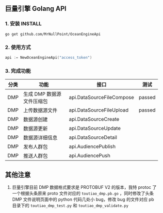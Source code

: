 ## 巨量引擎 Golang API

### 1. 安装 INSTALL

```shell
go get github.com/MrNullPoint/OceanEngineApi
```

### 2. 使用方式

```go
api := NewOceanEngineApi("access_token")
```

### 3. 完成功能

| 分类 | 功能                      | 接口                      | 测试   |
| ---- | ------------------------- | ------------------------- | ------ |
| DMP  | 生成 DMP 数据源文件压缩包 | api.DataSourceFileCompose | passed |
| DMP  | 上传数据源文件            | api.DataSourceFileUpload  | passed |
| DMP  | 数据源创建                | api.DataSourceCreate      |        |
| DMP  | 数据源更新                | api.DataSourceUpdate      |        |
| DMP  | 数据源详细信息            | api.DataSourceDetail      |        |
| DMP  | 发布人群包                | api.AudiencePublish       |        |
| DMP  | 推送人群包                | api.AudiencePush          |        |

## 其他注意

1. 巨量引擎目前 DMP 数据格式要求是 PROTOBUF V2 的版本，我特 protoc 了一个根据头条原来 proto 文件对应的 `toutiao_dmp.pb.go` ，同时修改了头条 DMP 文件说明页面中的 python 代码几处小 bug，修改 bug 的文件对应 pb 目录下的 `toutiao_dmp_test.py` 和 `toutiao_dmp_validate.py`